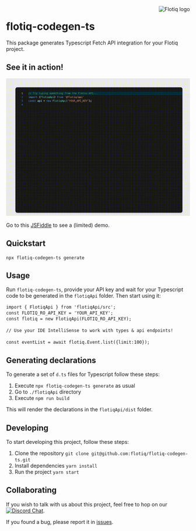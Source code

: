 <a href="https://flotiq.com/">
    <img src="https://editor.flotiq.com/fonts/fq-logo.svg" alt="Flotiq logo" title="Flotiq" align="right" height="60" />
</a>


flotiq-codegen-ts
=================

This package generates Typescript Fetch API integration for your Flotiq project.


## See it in action!

![Flotiq API accessible through TypeScript](./.images/flotiq-typescript-intellisense.gif)

Go to this [JSFiddle](https://jsfiddle.net/o5rafnpw/1/) to see a (limited) demo.

## Quickstart

```
npx flotiq-codegen-ts generate
```

## Usage

Run `flotiq-codegen-ts`, provide your API key and wait for your Typescript code to be generated in the `flotiqApi` folder.
Then start using it:

```
import { FlotiqApi } from 'flotiqApi/src';
const FLOTIQ_RO_API_KEY = 'YOUR_API_KEY';
const flotiq = new FlotiqApi(FLOTIQ_RO_API_KEY);
  
// Use your IDE IntelliSense to work with types & api endpoints!

const eventList = await flotiq.Event.list({limit:100});
```

## Generating declarations

To generate a set of `d.ts` files for Typescript follow these steps:

1. Execute `npx flotiq-codegen-ts generate` as usual
2. Go to `./flotiqApi` directory
3. Execute `npm run build`

This will render the declarations in the `flotiqApi/dist` folder.

## Developing

To start developing this project, follow these steps:

1. Clone the repository `git clone git@github.com:flotiq/flotiq-codegen-ts.git` 
2. Install dependencies `yarn install`
3. Run the project `yarn start`

## Collaborating

If you wish to talk with us about this project, feel free to hop on our [![Discord Chat](https://img.shields.io/discord/682699728454025410.svg)](https://discord.gg/FwXcHnX).

If you found a bug, please report it in [issues](https://github.com/flotiq/flotiq-codegen-ts).
